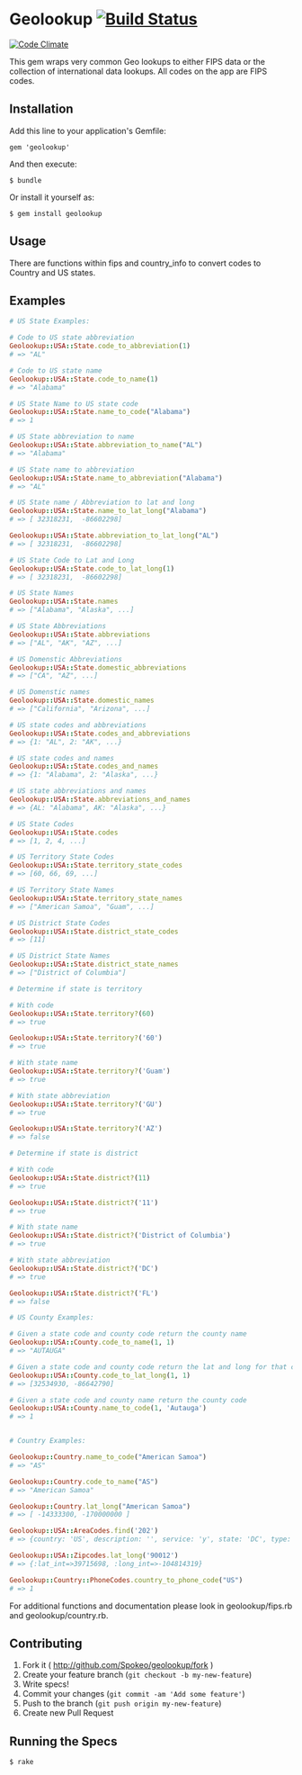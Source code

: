 # Geolookup [![Build Status](https://travis-ci.org/Spokeo/geolookup.png?branch=master)](https://travis-ci.org/Spokeo/geolookup)
[![Code Climate](https://codeclimate.com/github/Spokeo/geolookup.png)](https://codeclimate.com/github/Spokeo/geolookup)

This gem wraps very common Geo lookups to either FIPS data or the collection of international data lookups.  All codes on the app are FIPS codes.

## Installation

Add this line to your application's Gemfile:

    gem 'geolookup'

And then execute:

    $ bundle

Or install it yourself as:

    $ gem install geolookup

## Usage

There are functions within fips and country_info to convert codes to Country and US states.

## Examples

```ruby
# US State Examples:

# Code to US state abbreviation
Geolookup::USA::State.code_to_abbreviation(1)
# => "AL"

# Code to US state name
Geolookup::USA::State.code_to_name(1)
# => "Alabama"

# US State Name to US state code
Geolookup::USA::State.name_to_code("Alabama")
# => 1

# US State abbreviation to name
Geolookup::USA::State.abbreviation_to_name("AL")
# => "Alabama"

# US State name to abbreviation
Geolookup::USA::State.name_to_abbreviation("Alabama")
# => "AL"

# US State name / Abbreviation to lat and long
Geolookup::USA::State.name_to_lat_long("Alabama")
# => [ 32318231,  -86602298]

Geolookup::USA::State.abbreviation_to_lat_long("AL")
# => [ 32318231,  -86602298]

# US State Code to Lat and Long
Geolookup::USA::State.code_to_lat_long(1)
# => [ 32318231,  -86602298]

# US State Names
Geolookup::USA::State.names
# => ["Alabama", "Alaska", ...]

# US State Abbreviations
Geolookup::USA::State.abbreviations
# => ["AL", "AK", "AZ", ...]

# US Domenstic Abbreviations
Geolookup::USA::State.domestic_abbreviations
# => ["CA", "AZ", ...]

# US Domenstic names
Geolookup::USA::State.domestic_names
# => ["California", "Arizona", ...]

# US state codes and abbreviations
Geolookup::USA::State.codes_and_abbreviations
# => {1: "AL", 2: "AK", ...}

# US state codes and names
Geolookup::USA::State.codes_and_names
# => {1: "Alabama", 2: "Alaska", ...}

# US state abbreviations and names
Geolookup::USA::State.abbreviations_and_names
# => {AL: "Alabama", AK: "Alaska", ...}

# US State Codes
Geolookup::USA::State.codes
# => [1, 2, 4, ...]

# US Territory State Codes
Geolookup::USA::State.territory_state_codes
# => [60, 66, 69, ...]

# US Territory State Names
Geolookup::USA::State.territory_state_names
# => ["American Samoa", "Guam", ...]

# US District State Codes
Geolookup::USA::State.district_state_codes
# => [11]

# US District State Names
Geolookup::USA::State.district_state_names
# => ["District of Columbia"]

# Determine if state is territory

# With code
Geolookup::USA::State.territory?(60)
# => true

Geolookup::USA::State.territory?('60')
# => true

# With state name
Geolookup::USA::State.territory?('Guam')
# => true

# With state abbreviation
Geolookup::USA::State.territory?('GU')
# => true

Geolookup::USA::State.territory?('AZ')
# => false

# Determine if state is district

# With code
Geolookup::USA::State.district?(11)
# => true

Geolookup::USA::State.district?('11')
# => true

# With state name
Geolookup::USA::State.district?('District of Columbia')
# => true

# With state abbreviation
Geolookup::USA::State.district?('DC')
# => true

Geolookup::USA::State.district?('FL')
# => false

# US County Examples:

# Given a state code and county code return the county name
Geolookup::USA::County.code_to_name(1, 1)
# => "AUTAUGA"

# Given a state code and county code return the lat and long for that county
Geolookup::USA::County.code_to_lat_long(1, 1)
# => [32534930, -86642790]

# Given a state code and county name return the county code
Geolookup::USA::County.name_to_code(1, 'Autauga')
# => 1


# Country Examples:

Geolookup::Country.name_to_code("American Samoa")
# => "AS"

Geolookup::Country.code_to_name("AS")
# => "American Samoa"

Geolookup::Country.lat_long("American Samoa")
# => [ -14333300, -170000000 ]

Geolookup::USA::AreaCodes.find('202')
# => {country: 'US', description: '', service: 'y', state: 'DC', type: 'general purpose code'}

Geolookup::USA::Zipcodes.lat_long('90012')
# => {:lat_int=>39715698, :long_int=>-104814319}

Geolookup::Country::PhoneCodes.country_to_phone_code("US")
# => 1
```


For additional functions and documentation please look in geolookup/fips.rb and geolookup/country.rb.

## Contributing

1. Fork it ( http://github.com/Spokeo/geolookup/fork )
2. Create your feature branch (`git checkout -b my-new-feature`)
3. Write specs!
4. Commit your changes (`git commit -am 'Add some feature'`)
5. Push to the branch (`git push origin my-new-feature`)
6. Create new Pull Request

## Running the Specs
    $ rake
